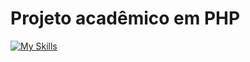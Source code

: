 # Projeto acadêmico em PHP
[![My Skills](https://skillicons.dev/icons?i=php,html,css,js)](https://skillicons.dev)
